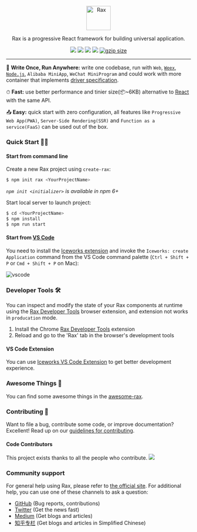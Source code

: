 <p align="center">
  <a href="https://alibaba.github.io/rax">
    <img alt="Rax" src="https://user-images.githubusercontent.com/677114/59907138-e99f7180-943c-11e9-8769-07021d9fe1ca.png" width="66">
  </a>
</p>

<p align="center">
Rax is a progressive React framework for building universal application.

<p align="center">
  <a href="https://github.com/alibaba/rax/blob/master/LICENSE"><img src="https://img.shields.io/npm/l/rax.svg"></a>
  <a href="https://www.npmjs.com/package/rax"><img src="https://img.shields.io/npm/v/rax.svg"></a>
  <a href="https://www.npmjs.com/package/rax"><img src="https://img.shields.io/npm/dm/rax.svg"></a>
  <a href="https://travis-ci.org/alibaba/rax"><img src="https://travis-ci.org/alibaba/rax.svg?branch=master"></a>
  <a href="https://unpkg.com/rax/dist/rax.min.js"><img src="https://img.badgesize.io/https://unpkg.com/rax/dist/rax.min.js?compression=gzip&?maxAge=3600" alt="gzip size"></a>
</p>

---

💌 **Write Once, Run Anywhere:** write one codebase, run with `Web`, [`Weex`](https://weex.apache.org/), [`Node.js`](https://nodejs.org/), `Alibaba MiniApp`, `WeChat MiniProgram` and could work with more container that implements [driver specification](https://github.com/alibaba/rax/wiki/Driver-Specification).

⏱ **Fast:** use better performance and tinier size(📦~6KB) alternative to [React](http://reactjs.org/) with the same API.

📤 **Easy:** quick start with zero configuration, all features like `Progressive Web App(PWA)`, `Server-Side Rendering(SSR)` and `Function as a service(FaaS)` can be used out of the box.

### Quick Start 🥢🍚

#### Start from command line

Create a new Rax project using `create-rax`:

```sh
$ npm init rax <YourProjectName>
```
_`npm init <initializer>` is available in npm 6+_

Start local server to launch project:

```sh
$ cd <YourProjectName>
$ npm install
$ npm run start
```

#### Start from [VS Code](https://code.visualstudio.com/)

You need to install the [Iceworks extension](https://marketplace.visualstudio.com/items?itemName=iceworks-team.iceworks) and invoke the `Iceworks: create Application` command from the VS Code command palette (`Ctrl + Shift + P` or `Cmd + Shift + P` on Mac):

![vscode](https://user-images.githubusercontent.com/56879942/88181928-1e927f00-cc62-11ea-94fb-06d12dab77d1.gif)

### Developer Tools 🛠

You can inspect and modify the state of your Rax components at runtime using the
[Rax Developer Tools](https://github.com/raxjs/rax-devtools) browser extension,
and extension not works in `producation` mode.

1. Install the Chrome [Rax Developer Tools](https://chrome.google.com/webstore/detail/rax-developer-tools/anpeoinhjjligmgoiepbnigjhmijblff) extension
2. Reload and go to the 'Rax' tab in the browser's development tools

#### VS Code Extension

You can use [Iceworks VS Code Extension](https://marketplace.visualstudio.com/items?itemName=iceworks-team.iceworks) to get better development experience.

### Awesome Things 📝

You can find some awesome things in the [awesome-rax](https://github.com/raxjs/awesome-rax).

### Contributing 🧼

Want to file a bug, contribute some code, or improve documentation? Excellent! Read up on our [guidelines for contributing](./.github/CONTRIBUTING.md).

#### Code Contributors

This project exists thanks to all the people who contribute.
<a href="https://github.com/alibaba/rax/graphs/contributors"><img src="https://opencollective.com/rax/contributors.svg?width=890&button=false" /></a>

### Community support

For general help using Rax, please refer to [the official site](https://rax.js.org/). For additional help, you can use one of these channels to ask a question:

- [GitHub](https://github.com/alibaba/rax) (Bug reports, contributions)
- [Twitter](https://twitter.com/RaxNews) (Get the news fast)
- [Medium](https://medium.com/@raxjs) (Get blogs and articles)
- [知乎专栏](https://zhuanlan.zhihu.com/raxjs) (Get blogs and articles in Simplified Chinese)
